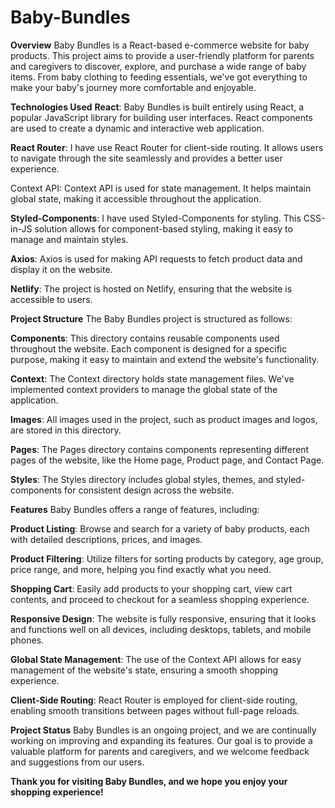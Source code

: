 # Baby-Bundles


**Overview**
Baby Bundles is a React-based e-commerce website for baby products. This project aims to provide a user-friendly platform for parents and caregivers to discover, explore, and purchase a wide range of baby items. From baby clothing to feeding essentials, we've got everything to make your baby's journey more comfortable and enjoyable.

**Technologies Used**
**React**: Baby Bundles is built entirely using React, a popular JavaScript library for building user interfaces. React components are used to create a dynamic and interactive web application.

**React Router**: I have use React Router for client-side routing. It allows users to navigate through the site seamlessly and provides a better user experience.

Context API: Context API is used for state management. It helps maintain global state, making it accessible throughout the application.

**Styled-Components**: I have used Styled-Components for styling. This CSS-in-JS solution allows for component-based styling, making it easy to manage and maintain styles.

**Axios**: Axios is used for making API requests to fetch product data and display it on the website.

**Netlify**: The project is hosted on Netlify, ensuring that the website is accessible to users.

**Project Structure**
The Baby Bundles project is structured as follows:

**Components**: This directory contains reusable components used throughout the website. Each component is designed for a specific purpose, making it easy to maintain and extend the website's functionality.

**Context**: The Context directory holds state management files. We've implemented context providers to manage the global state of the application.

**Images**: All images used in the project, such as product images and logos, are stored in this directory.

**Pages**: The Pages directory contains components representing different pages of the website, like the Home page, Product page, and Contact Page.

**Styles**: The Styles directory includes global styles, themes, and styled-components for consistent design across the website.

**Features**
Baby Bundles offers a range of features, including:

**Product Listing**: Browse and search for a variety of baby products, each with detailed descriptions, prices, and images.

**Product Filtering**: Utilize filters for sorting products by category, age group, price range, and more, helping you find exactly what you need.

**Shopping Cart**: Easily add products to your shopping cart, view cart contents, and proceed to checkout for a seamless shopping experience.

**Responsive Design**: The website is fully responsive, ensuring that it looks and functions well on all devices, including desktops, tablets, and mobile phones.

**Global State Management**: The use of the Context API allows for easy management of the website's state, ensuring a smooth shopping experience.

**Client-Side Routing**: React Router is employed for client-side routing, enabling smooth transitions between pages without full-page reloads.

**Project Status**
Baby Bundles is an ongoing project, and we are continually working on improving and expanding its features. Our goal is to provide a valuable platform for parents and caregivers, and we welcome feedback and suggestions from our users.

**Thank you for visiting Baby Bundles, and we hope you enjoy your shopping experience!**

